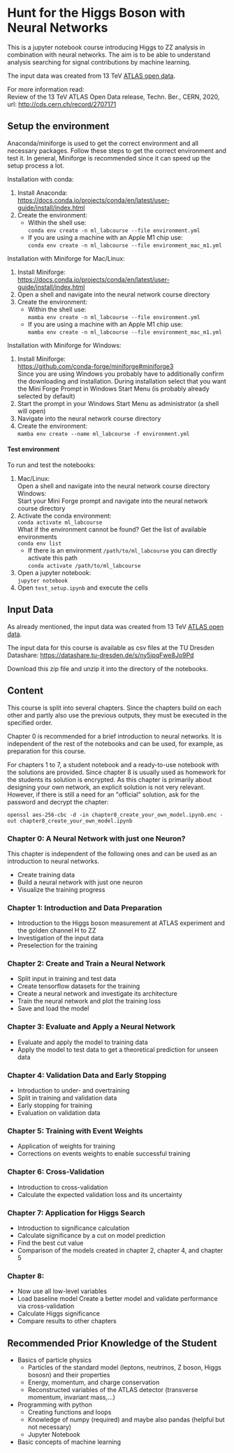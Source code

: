 # Hunt for the Higgs Boson with Neural Networks
This is a jupyter notebook course introducing Higgs to ZZ analysis in combination with neural networks.
The aim is to be able to understand analysis searching for signal contributions by machine learning.

The input data was created from 13 TeV [ATLAS open data](https://opendata.atlas.cern).

For more information read:<br>
Review of the 13 TeV ATLAS Open Data release, Techn. Ber., CERN, 2020, url: http://cds.cern.ch/record/2707171

## Setup the environment

Anaconda/miniforge is used to get the correct environment and all necessary packages. Follow these steps to get the correct environment and test it. In general, Miniforge is recommended since it can speed up the setup process a lot.

Installation with conda:
1. Install Anaconda:<br>
https://docs.conda.io/projects/conda/en/latest/user-guide/install/index.html
2. Create the environment:
    - Within the shell use:<br>
    `conda env create -n ml_labcourse --file environment.yml`
    - If you are using a machine with an Apple M1 chip use:<br>
    `conda env create -n ml_labcourse --file environment_mac_m1.yml`

Installation with Miniforge for Mac/Linux:
1. Install Miniforge:<br>
https://docs.conda.io/projects/conda/en/latest/user-guide/install/index.html
2. Open a shell and navigate into the neural network course directory
3. Create the environment:
    - Within the shell use:<br>
    `mamba env create -n ml_labcourse --file environment.yml`
    - If you are using a machine with an Apple M1 chip use:<br>
    `mamba env create -n ml_labcourse --file environment_mac_m1.yml`

Installation with Miniforge for Windows:
1. Install Miniforge:<br>
https://github.com/conda-forge/miniforge#miniforge3<br>
Since you are using Windows you probably have to additionally confirm the downloading and installation.
During installation select that you want the Mini Forge Prompt in Windows Start Menu (is probably already selected by default)
2. Start the prompt in your Windows Start Menu as administrator (a shell will open)
3. Navigate into the neural network course directory
4. Create the environment:<br>
`mamba env create --name ml_labcourse -f environment.yml`

#### Test environment

To run and test the notebooks:
1. Mac/Linux:<br>
Open a shell and navigate into the neural network course directory<br>
Windows:<br>
Start your Mini Forge prompt and navigate into the neural network course directory
2. Activate the conda environment:<br>
`conda activate ml_labcourse`<br>
What if the environment cannot be found?
Get the list of available environments<br>
    `conda env list`
    - If there is an environment `/path/to/ml_labcourse` you can directly activate this path<br>
    `conda activate /path/to/ml_labcourse`
3. Open a jupyter notebook:<br>
`jupyter notebook`
4. Open `test_setup.ipynb` and execute the cells

## Input Data

As already mentioned, the input data was created from 13 TeV [ATLAS open data](https://opendata.atlas.cern).

The input data for this course is available as csv files at the TU Dresden Datashare:
https://datashare.tu-dresden.de/s/ny5jpqFwe8Jo9Pd

Download this zip file and unzip it into the directory of the notebooks.

## Content
This course is split into several chapters. Since the chapters build on each other and partly also use the previous outputs, they must be executed in the specified order.

Chapter 0 is recommended for a brief introduction to neural networks. It is independent of the rest of the notebooks and can be used, for example, as preparation for this course.

For chapters 1 to 7, a student notebook and a ready-to-use notebook with the solutions are provided.
Since chapter 8 is usually used as homework for the students its solution is encrypted. As this chapter is primarily about designing your own network, an explicit solution is not very relevant. However, if there is still a need for an "official" solution, ask for the password and decrypt the chapter:

`openssl aes-256-cbc -d -in chapter8_create_your_own_model.ipynb.enc -out chapter8_create_your_own_model.ipynb`


### Chapter 0: A Neural Network with just one Neuron?
This chapter is independent of the following ones and can be used as an introduction to neural networks.
- Create training data
- Build a neural network with just one neuron
- Visualize the training progress

### Chapter 1: Introduction and Data Preparation
- Introduction to the Higgs boson measurement at ATLAS experiment and the golden channel H to ZZ
- Investigation of the input data
- Preselection for the training

### Chapter 2: Create and Train a Neural Network
- Split input in training and test data
- Create tensorflow datasets for the training
- Create a neural network and investigate its architecture
- Train the neural network and plot the training loss
- Save and load the model

### Chapter 3: Evaluate and Apply a Neural Network
- Evaluate and apply the model to training data
- Apply the model to test data to get a theoretical prediction for unseen data

### Chapter 4: Validation Data and Early Stopping
- Introduction to under- and overtraining
- Split in training and validation data
- Early stopping for training
- Evaluation on validation data

### Chapter 5: Training with Event Weights
- Application of weights for training
- Corrections on events weights to enable successful training

### Chapter 6: Cross-Validation
- Introduction to cross-validation
- Calculate the expected validation loss and its uncertainty

### Chapter 7: Application for Higgs Search
- Introduction to significance calculation
- Calculate significance by a cut on model prediction
- Find the best cut value
- Comparison of the models created in chapter 2, chapter 4, and chapter 5

### Chapter 8:
- Now use all low-level variables
- Load baseline model
Create a better model and validate performance via cross-validation
- Calculate Higgs significance
- Compare results to other chapters


## Recommended Prior Knowledge of the Student
- Basics of particle physics
  - Particles of the standard model (leptons, neutrinos, Z boson, Higgs bososn) and their properties
  - Energy, momentum, and charge conservation
  - Reconstructed variables of the ATLAS detector (transverse momentum, invariant mass,...)
- Programming with python
  - Creating functions and loops
  - Knowledge of numpy (required) and maybe also pandas (helpful but not necessary)
  - Jupyter Notebook
- Basic concepts of machine learning